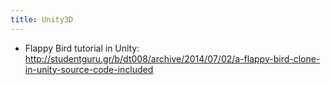 ```yaml
---
title: Unity3D
---
```


* Flappy Bird tutorial in Unity: http://studentguru.gr/b/dt008/archive/2014/07/02/a-flappy-bird-clone-in-unity-source-code-included
